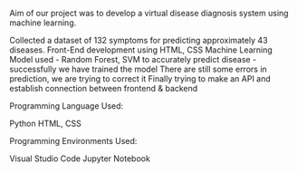 Aim of our project was to develop a virtual disease diagnosis system using machine learning.

Collected a dataset of 132 symptoms for predicting approximately 43 diseases.
Front-End development using HTML, CSS
Machine Learning Model used - Random Forest, SVM to accurately predict disease - successfully we have trained the model
There are still some errors in prediction, we are trying to correct it
Finally trying to make an API and establish connection between frontend & backend


Programming Language Used:

Python
HTML, CSS


Programming Environments Used:

Visual Studio Code
Jupyter Notebook


